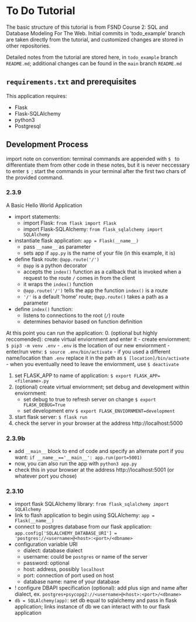 # To Do Tutorial

The basic structure of this tutorial is from FSND Course 2: SQL and Database Modeling For The Web. Initial commits in 'todo_example' branch are taken directly from the tutorial, and customized changes are stored in other repositories. 

Detailed notes from the tutorial are stored here, in `todo_example` branch ` README.md`; additional changes can be found in the `main` branch `README.md` 

## `requirements.txt` and prerequisites
This application requires:
- Flask
- Flask-SQLAlchemy
- python3
- Postgresql

## Development Process
import note on convention: terminal commands are appended with `$ ` to differentiate them from other code in these notes, but it is never neccessary to enter `$ `; start the commands in your terminal after the first two chars of the provided command.

### 2.3.9
A Basic Hello World Application
- import statements:
    - import Flask: `from flask import Flask`
    - import Flask-SQLAlchemy: `from flask_sqlalchemy import SQLAlchemy`
- instantiate flask application: `app = Flask(__name__)`
    - pass `__name__` as parameter
    - sets app if `app.py` is the name of your file (in this example, it is)
- define flask route: `@app.route('/')`
    - `@app` is a python decorator
    - accepts the `index()` function as a callback that is invoked when a request to the route `/` comes in from the client
    - it wraps the `index()` function
    - `@app.route('/')` tells the app the function `index()` is a route
    - `'/'` is a default 'home' route; `@app.route()` takes a path as a parameter
- define `index()` function:
    - listens to connections to the root (`/`) route
    - determines behavior based on function definition

At this point you can run the application:
0. (optional but highly reccomended): create virtual enviornment and enter it
    - create enviornment: `$ pip3 -m venv .env`
        - `.env` is the location of our new enviornment
    - enter/run venv: `$ source .env/bin/activate`
        - if you used a different name/location than `.env` replace it in the path as `$ [location]/bin/activate`
    - when you eventually need to leave the enviornment, use `$ deactivate`
1. set FLASK_APP to name of application: `$ export FLASK_APP=<filename>.py`
2. (optional) create virtual enviornment; set debug and development within enviornment:
    - set debug to true to refresh server on change `$ export FLASK_DEBUG=True`
    - set development env `$ export FLASK_ENVIORNMENT=development`
3. start flask server: `$ flask run`
4. check the server in your browser at the address http://localhost:5000

### 2.3.9b
- add `__main__` block to end of code and specify an alternate port if you want:
        ```
        if __name__=='__main__':
            app.run(port=5001)
        ```
- now, you can also run the app with `python3 app.py`
- check this in your browser at the address http://localhost:5001 (or whatever port you chose)

### 2.3.10
- import flask SQLAlchemy library: `from flask_sqlalchemy import SQLAlchemy`
- link to flash application to begin using SQLAlchemy: `app = Flask(__name__)`
- connect to postgres database from our flask application: `app.config['SQLALCHEMY_DATABASE_URI'] = 'postgres://<username>@<host>:<port>/<dbname>`
- configuration variable URI
    - dialect: database dialect
    - username: could be `postgres` or name of the server
    - password: optional
    - host: address, possibly `localhost`
    - port: connection of port used on host
    - database name: name of your database
- ! configure DBAPI specification (optional): add plus sign and name after dialect, ex. `postgres+psycopg2://<username>@<host>:<port>/<dbname>`
- `db = SQLAlchemy(app)`: set db equal to sqlalchemy and pass in flask application; links instance of db we can interact with to our flask application
